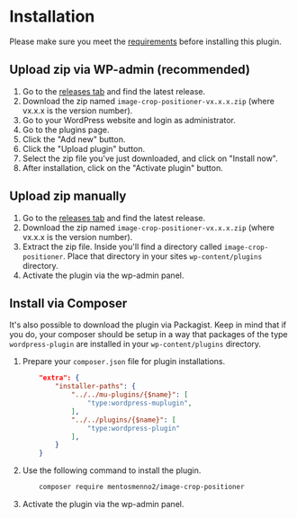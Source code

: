 # Installation

Please make sure you meet the [requirements](./requirements.md) before installing this plugin.

## Upload zip via WP-admin (recommended)

1. Go to the [releases tab](https://github.com/mentosmenno2/image-crop-positioner/releases) and find the latest release.
2. Download the zip named `image-crop-positioner-vx.x.x.zip` (where vx.x.x is the version number).
3. Go to your WordPress website and login as administrator.
4. Go to the plugins page.
5. Click the "Add new" button.
6. Click the "Upload plugin" button.
7. Select the zip file you've just downloaded, and click on "Install now".
8. After installation, click on the "Activate plugin" button.


## Upload zip manually

1. Go to the [releases tab](https://github.com/mentosmenno2/image-crop-positioner/releases) and find the latest release.
2. Download the zip named `image-crop-positioner-vx.x.x.zip` (where vx.x.x is the version number).
3. Extract the zip file. Inside you'll find a directory called `image-crop-positioner`. Place that directory in your sites `wp-content/plugins` directory.
4. Activate the plugin via the wp-admin panel.

## Install via Composer

It's also possible to download the plugin via Packagist.
Keep in mind that if you do, your composer should be setup in a way that packages of the type `wordpress-plugin` are installed in your `wp-content/plugins` directory.

1. Prepare your `composer.json` file for plugin installations.
	```json
		"extra": {
			"installer-paths": {
				"../../mu-plugins/{$name}": [
					"type:wordpress-muplugin",
				],
				"../../plugins/{$name}": [
					"type:wordpress-plugin"
				],
			}
		}
	```
2. Use the following command to install the plugin.
	```sh
		composer require mentosmenno2/image-crop-positioner
	```
3. Activate the plugin via the wp-admin panel.
